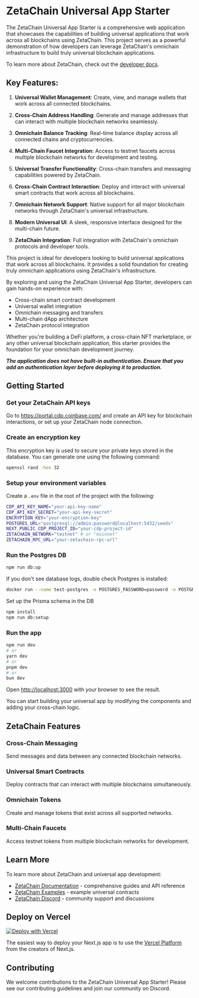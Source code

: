 # ZetaChain Universal App Starter

The ZetaChain Universal App Starter is a comprehensive web application that showcases the capabilities of building universal applications that work across all blockchains using ZetaChain. This project serves as a powerful demonstration of how developers can leverage ZetaChain's omnichain infrastructure to build truly universal blockchain applications.

To learn more about ZetaChain, check out the [developer docs](https://docs.zetachain.com).

## Key Features:

1. **Universal Wallet Management**: Create, view, and manage wallets that work across all connected blockchains.

2. **Cross-Chain Address Handling**: Generate and manage addresses that can interact with multiple blockchain networks seamlessly.

3. **Omnichain Balance Tracking**: Real-time balance display across all connected chains and cryptocurrencies.

4. **Multi-Chain Faucet Integration**: Access to testnet faucets across multiple blockchain networks for development and testing.

5. **Universal Transfer Functionality**: Cross-chain transfers and messaging capabilities powered by ZetaChain.

6. **Cross-Chain Contract Interaction**: Deploy and interact with universal smart contracts that work across all blockchains.

7. **Omnichain Network Support**: Native support for all major blockchain networks through ZetaChain's universal infrastructure.

8. **Modern Universal UI**: A sleek, responsive interface designed for the multi-chain future.

9. **ZetaChain Integration**: Full integration with ZetaChain's omnichain protocols and developer tools.

This project is ideal for developers looking to build universal applications that work across all blockchains. It provides a solid foundation for creating truly omnichain applications using ZetaChain's infrastructure.

By exploring and using the ZetaChain Universal App Starter, developers can gain hands-on experience with:
- Cross-chain smart contract development
- Universal wallet integration
- Omnichain messaging and transfers
- Multi-chain dApp architecture
- ZetaChain protocol integration

Whether you're building a DeFi platform, a cross-chain NFT marketplace, or any other universal blockchain application, this starter provides the foundation for your omnichain development journey.

***The application does not have built-in authentication. Ensure that you add an authentication layer before deploying it to production.***

## Getting Started
### Get your ZetaChain API keys
Go to https://portal.cdp.coinbase.com/ and create an API key for blockchain interactions, or set up your ZetaChain node connection.

### Create an encryption key

This encryption key is used to secure your private keys stored in the database. You can generate one using the following command:

```bash
openssl rand -hex 32
```

### Setup your environment variables

Create a `.env` file in the root of the project with the following:

```bash
CDP_API_KEY_NAME="your-api-key-name"
CDP_API_KEY_SECRET="your-api-key-secret"
ENCRYPTION_KEY="your-encryption-key"
POSTGRES_URL="postgresql://admin:password@localhost:5432/seeds"
NEXT_PUBLIC_CDP_PROJECT_ID="your-cdp-project-id"
ZETACHAIN_NETWORK="testnet" # or "mainnet"
ZETACHAIN_RPC_URL="your-zetachain-rpc-url"
```

### Run the Postgres DB

```bash
npm run db:up
```

If you don't see database logs, double check Postgres is installed:

```bash
docker run --name test-postgres -e POSTGRES_PASSWORD=password -e POSTGRES_DB=seeds -e POSTGRES_USER=admin -p 5432:5432 postgres:14
```

Set up the Prisma schema in the DB

```bash
npm install
npm run db:setup
```

### Run the app

```bash
npm run dev
# or
yarn dev
# or
pnpm dev
# or
bun dev
```

Open [http://localhost:3000](http://localhost:3000) with your browser to see the result.

You can start building your universal app by modifying the components and adding your cross-chain logic.

## ZetaChain Features

### Cross-Chain Messaging
Send messages and data between any connected blockchain networks.

### Universal Smart Contracts
Deploy contracts that can interact with multiple blockchains simultaneously.

### Omnichain Tokens
Create and manage tokens that exist across all supported networks.

### Multi-Chain Faucets
Access testnet tokens from multiple blockchain networks for development.

## Learn More

To learn more about ZetaChain and universal app development:

- [ZetaChain Documentation](https://docs.zetachain.com) - comprehensive guides and API reference
- [ZetaChain Examples](https://github.com/zeta-chain/example-contracts) - example universal contracts
- [ZetaChain Discord](https://discord.gg/zetachain) - community support and discussions

## Deploy on Vercel

[![Deploy with Vercel](https://vercel.com/button)](https://vercel.com/new/clone?repository-url=https%3A%2F%2Fgithub.com%2Fzetachain%2Funiversal-app-starter&env=CDP_API_KEY_NAME,CDP_API_KEY_SECRET,NEXT_PUBLIC_CDP_PROJECT_ID,ENCRYPTION_KEY,ZETACHAIN_NETWORK&envDescription=Set%20up%20your%20ZetaChain%20universal%20app%20environment)

The easiest way to deploy your Next.js app is to use the [Vercel Platform](https://vercel.com/new?utm_medium=default-template&filter=next.js&utm_source=create-next-app&utm_campaign=create-next-app-readme) from the creators of Next.js.

## Contributing

We welcome contributions to the ZetaChain Universal App Starter! Please see our contributing guidelines and join our community on Discord.